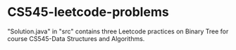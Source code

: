 # CS545-leetcode-problems
"Solution.java" in "src" contains three Leetcode practices on Binary Tree for course CS545-Data Structures and Algorithms.
